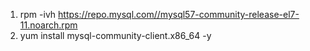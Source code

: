 1. rpm -ivh https://repo.mysql.com//mysql57-community-release-el7-11.noarch.rpm
2. yum install mysql-community-client.x86_64 -y  